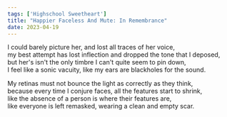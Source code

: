 ```yaml
---
tags: ['Highschool Sweetheart']
title: "Happier Faceless And Mute: In Remembrance"
date: 2023-04-19
---
```


I could barely picture her, and lost all traces of her voice,  
my best attempt has lost inflection and dropped the tone that I deposed,  
but her's isn't the only timbre I can't quite seem to pin down,  
I feel like a sonic vacuity, like my ears are blackholes for the sound.

My retinas must not bounce the light as correctly as they think,  
because every time I conjure faces, all the features start to shrink,  
like the absence of a person is where their features are,  
like everyone is left remasked, wearing a clean and empty scar.
